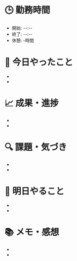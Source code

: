 # 🕒 勤務時間

- 開始: --:--
- 終了: --:--
- 休憩: -時間

# 📝 今日やったこと

-
-

# 📈 成果・進捗

-
-

# 🔍 課題・気づき

-
-

# 🎯 明日やること

-
-

# 📚 メモ・感想

-
-

